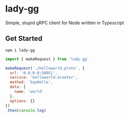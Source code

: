 # lady-gg

Simple, stupid gRPC client for Node written in Typescript

## Get Started

```
npm i lady-gg
```

```js
import { makeRequest } from 'lady-gg'

makeRequest('./helloworld.proto', {
  url: '0.0.0.0:50051',
  service: 'helloworld.Greeter',
  method: 'SayHello',
  data: {
    name: 'world'
  },
  options: {}
})
.then(console.log)
```
